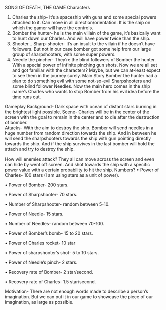 SONG OF DEATH, THE GAME
Characters
1.	Charles the ship- It’s a spaceship with guns and some special powers attached to it. Can move in all direction/orientation. It is the ship on which the gamer will have the controls.
2.	Bomber the hunter- he is the main villain of the game, it’s basically want to hunt down our Charles. And will have power twice than the ship.
3.	Shooter… Sharp-shooter- It’s an insult to the villain if he doesn’t have followers. But not in our case bomber got some help from our large group of sharpshooters, with some super powers.
4.	Needle the pincher- They’re the blind followers of Bomber the hunter. With a special power of infinite pinching gun shots.
Now we are all set and got familiar with the characters? Maybe, but we can at-least expect to see them in the journey surely.
Main Story
Bomber the hunter had a plan to do something evil with some not-so-evil Sharpshooters and some blind follower Needles. Now the main hero comes in the ship name’s Charles who wants to stop Bomber  from his evil idea before the time runs out.

Gameplay 
Background- Dark space with ocean of distant stars burning in the brightest light possible.
Scene- Charles will be in the center of the screen with the goal to remain in the center and to die after the destruction of bomber.  
Attacks- With the aim to destroy the ship. Bomber will send needles in a huge number from random direction towards the ship. And in between he will send the sharpshooters towards the ship with gun pointing directly towards the ship. And if the ship survives in the last bomber will hold the attach and try to destroy the ship.

How will enemies attack?
	They all can move across the screen and even can hide by went off screen. And shot towards the ship with a specific power value with a certain probability to hit the ship.
Numbers?
•	Power of Charles- 100 stars (I am using stars as a unit of power).

•	Power of Bomber- 200 stars.

•	Power of Sharpshooter- 70 stars.

•	Number of Sharpshooter- random between 5-10.

•	Power of Needle- 15 stars.

•	Number of Needles- random between 70-100.

•	Power of Bomber’s bomb- 15 to 20 stars.

•	Power of Charles rocket- 10 star

•	Power of sharpshooter’s shot- 5 to 10 stars.

•	Power of Needle’s pinch- 2 stars.

•	Recovery rate of Bomber- 2 star/second.

•	Recovery rate of Charles- 1.5 star/second.

Motivation-
	 There are not enough words made to describe a person’s imagination. But we can put it in our game to showcase the piece of our imagination, as large as possible. 
